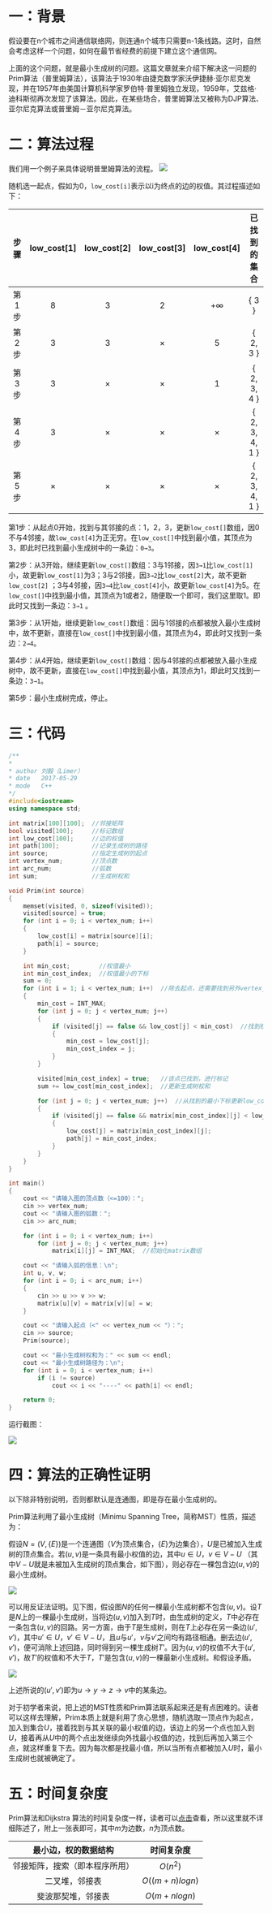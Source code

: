 # 一：背景

假设要在n个城市之间通信联络网，则连通n个城市只需要n-1条线路。这时，自然会考虑这样一个问题，如何在最节省经费的前提下建立这个通信网。

上面的这个问题，就是最小生成树的问题。这篇文章就来介绍下解决这一问题的Prim算法（普里姆算法），该算法于1930年由捷克数学家沃伊捷赫·亚尔尼克发现，并在1957年由美国计算机科学家罗伯特·普里姆独立发现，1959年，艾兹格·迪科斯彻再次发现了该算法。因此，在某些场合，普里姆算法又被称为DJP算法、亚尔尼克算法或普里姆－亚尔尼克算法。


<!--more-->


# 二：算法过程

我们用一个例子来具体说明普里姆算法的流程。
![](http://oi0fekpsr.bkt.clouddn.com/%E6%9C%80%E5%B0%8F%E7%94%9F%E6%88%90%E6%A0%91_1.png)

随机选一起点，假如为0，`low_cost[i]`表示以i为终点的边的权值。其过程描述如下：

|  步骤  | low_cost[1] | low_cost[2] | low_cost[3] | low_cost[4] |     已找到的集合     |
| :--: | :---------: | :---------: | :---------: | :---------: | :------------: |
| 第1步  |      8      |      3      |      2      |     +∞      |     { 3 }      |
| 第2步  |      3      |      3      |      ×      |      5      |    { 2, 3 }    |
| 第3步  |      3      |      ×      |      ×      |      1      |  { 2, 3, 4 }   |
| 第4步  |      3      |      ×      |      ×      |      ×      | { 2, 3, 4, 1 } |
| 第5步  |      ×      |      ×      |      ×      |      ×      | { 2, 3, 4, 1 } |

第1步：从起点0开始，找到与其邻接的点：1，2，3，更新`low_cost[]`数组，因0不与4邻接，故`low_cost[4]`为正无穷。在`low_cost[]`中找到最小值，其顶点为3，即此时已找到最小生成树中的一条边：`0→3`。

第2步：从3开始，继续更新`low_cost[]`数组：3与1邻接，因`3→1`比`low_cost[1]`小，故更新`low_cost[1]`为3；3与2邻接，因`3→2`比`low_cost[2]`大，故不更新`low_cost[2]` ；3与4邻接，因`3→4`比`low_cost[4]`小，故更新`low_cost[4]`为5。在`low_cost[]`中找到最小值，其顶点为1或者2，随便取一个即可，我们这里取1。即此时又找到一条边：`3→1` 。

第3步：从1开始，继续更新`low_cost[]`数组：因与1邻接的点都被放入最小生成树中，故不更新，直接在`low_cost[]`中找到最小值，其顶点为4，即此时又找到一条边：`2→4`。

第4步：从4开始，继续更新`low_cost[]`数组：因与4邻接的点都被放入最小生成树中，故不更新，直接在`low_cost[]`中找到最小值，其顶点为1，即此时又找到一条边：`3→1`。

第5步：最小生成树完成，停止。

# 三：代码

```c++
/**
*
* author 刘毅（Limer）
* date   2017-05-29
* mode   C++
*/
#include<iostream>
using namespace std;

int matrix[100][100];  //邻接矩阵
bool visited[100];     //标记数组
int low_cost[100];     //边的权值
int path[100];         //记录生成树的路径
int source;            //指定生成树的起点
int vertex_num;        //顶点数
int arc_num;           //弧数
int sum;               //生成树权和

void Prim(int source)
{
	memset(visited, 0, sizeof(visited));
	visited[source] = true;
	for (int i = 0; i < vertex_num; i++)
	{
		low_cost[i] = matrix[source][i];
		path[i] = source;
	}

	int min_cost;        //权值最小
	int min_cost_index;  //权值最小的下标
	sum = 0;
	for (int i = 1; i < vertex_num; i++)  //除去起点，还需要找到另外vertex_num-1个点
	{
		min_cost = INT_MAX;
		for (int j = 0; j < vertex_num; j++)
		{
			if (visited[j] == false && low_cost[j] < min_cost)  //找到权值最小
			{
				min_cost = low_cost[j];
				min_cost_index = j;
			}
		}

		visited[min_cost_index] = true;   //该点已找到，进行标记
		sum += low_cost[min_cost_index];  //更新生成树权和

		for (int j = 0; j < vertex_num; j++)  //从找到的最小下标更新low_cost数组
		{
			if (visited[j] == false && matrix[min_cost_index][j] < low_cost[j])
			{
				low_cost[j] = matrix[min_cost_index][j];
				path[j] = min_cost_index;
			}
		}
	}
}

int main()
{
	cout << "请输入图的顶点数（<=100）：";
	cin >> vertex_num;
	cout << "请输入图的弧数：";
	cin >> arc_num;

	for (int i = 0; i < vertex_num; i++)
		for (int j = 0; j < vertex_num; j++)
			matrix[i][j] = INT_MAX;  //初始化matrix数组

	cout << "请输入弧的信息：\n";
	int u, v, w;
	for (int i = 0; i < arc_num; i++)
	{
		cin >> u >> v >> w;
		matrix[u][v] = matrix[v][u] = w;
	}

	cout << "请输入起点（<" << vertex_num << "）：";
	cin >> source;
	Prim(source);

	cout << "最小生成树权和为：" << sum << endl;
	cout << "最小生成树路径为：\n";
	for (int i = 0; i < vertex_num; i++)
		if (i != source)
			cout << i << "----" << path[i] << endl;

	return 0;
}
```

运行截图：

![](http://oi0fekpsr.bkt.clouddn.com/%E6%9C%80%E5%B0%8F%E7%94%9F%E6%88%90%E6%A0%91_2.png)

# 四：算法的正确性证明

以下除非特别说明，否则都默认是连通图，即是存在最小生成树的。

Prim算法利用了最小生成树（Minimu Spanning Tree，简称MST）性质，描述为：

假设$N=(V,\{E\})$是一个连通图（$V$为顶点集合，$\{E\}$为边集合），$U$是已被加入生成树的顶点集合。若$(u,v)$是一条具有最小权值的边，其中$u∈U，v∈V-U$ （其中$V-U$就是未被加入生成树的顶点集合，如下图），则必存在一棵包含边$(u,v)$的最小生成树。

![](http://oi0fekpsr.bkt.clouddn.com/%E6%9C%80%E5%B0%8F%E7%94%9F%E6%88%90%E6%A0%91_5.png)

可以用反证法证明。见下图，假设图$N$的任何一棵最小生成树都不包含$(u,v)$。设$T$是$N$上的一棵最小生成树，当将边$(u,v)$加入到$T$时，由生成树的定义，$T$中必存在一条包含$(u,v)$的回路。另一方面，由于$T$是生成树，则在$T$上必存在另一条边$(u',v')$，其中$u'∈U，v'∈V-U$，且$u$与$u'$，$v$与$v'$之间均有路径相通。删去边$(u',v')$，便可消除上述回路，同时得到另一棵生成树$T'$。因为$(u,v)$的权值不大于$(u',v')$，故$T'$的权值和不大于$T$，$T'$是包含$(u,v)$的一棵最新小生成树。和假设矛盾。

![](http://oi0fekpsr.bkt.clouddn.com/%E6%9C%80%E5%B0%8F%E7%94%9F%E6%88%90%E6%A0%91__3.png)

上述所说的$(u',v')$即为$u→y→z→v$中的某条边。

对于初学者来说，把上述的MST性质和Prim算法联系起来还是有点困难的。读者可以这样去理解，Prim本质上就是利用了贪心思想，随机选取一顶点作为起点，加入到集合$U$，接着找到与其关联的最小权值的边，该边上的另一个点也加入到$U$，接着再从$U$中的两个点出发继续向外找最小权值的边，找到后再加入第三个点，就这样重复下去。因为每次都是找最小值，所以当所有点都被加入$U$时，最小生成树也就被确定了。

# 五：时间复杂度

Prim算法和Dijkstra 算法的时间复杂度一样，读者可以[点击](http://www.61mon.com/index.php/archives/194/#menu_index_4)查看，所以这里就不详细陈述了，附上一张表即可，其中$m$为边数，$n$为顶点数。

|   最小边，权的数据结构    |     时间复杂度      |
| :-------------: | :------------: |
| 邻接矩阵，搜索（即本程序所用） |    $O(n^2)$    |
|     二叉堆，邻接表     | $O((m+n)logn)$ |
|    斐波那契堆，邻接表    |  $O(m+nlogn)$  |
